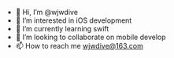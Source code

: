 - 👋 Hi, I’m @wjwdive
- 👀 I’m interested in iOS development
- 🌱 I’m currently learning swift
- 💞️ I’m looking to collaborate on mobile develop
- 📫 How to reach me wjwdive@163.com

<!---
wjwdive/wjwdive is a ✨ special ✨ repository because its `README.md` (this file) appears on your GitHub profile.
You can click the Preview link to take a look at your changes.
--->
